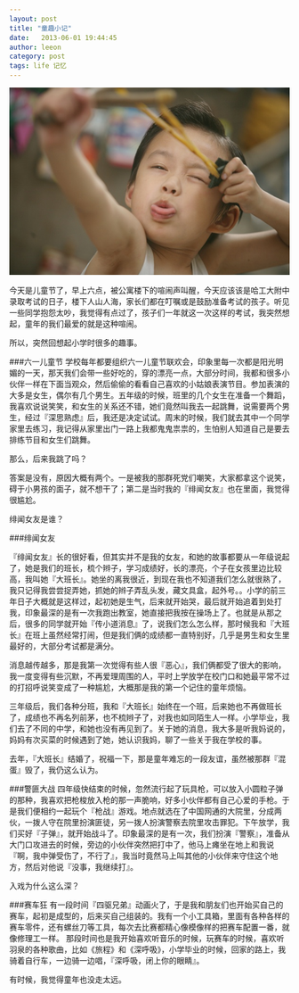 ```yaml
---
layout: post
title: "童趣小记"
date:   2013-06-01 19:44:45
author: leeon
category: post
tags: life 记忆
---
```


<img src="/assets/images/pages/child.jpg">

<!-- break -->
今天是儿童节了，早上六点，被公寓楼下的喧闹声叫醒，今天应该该是哈工大附中录取考试的日子，楼下人山人海，家长们都在叮嘱或是鼓励准备考试的孩子。听见一些同学抱怨太吵，我觉得有点过了，孩子们一年就这一次这样的考试，我突然想起，童年的我们最爱的就是这种喧闹。

所以，突然回想起小学时很多的趣事。

###六一儿童节
学校每年都要组织六一儿童节联欢会，印象里每一次都是阳光明媚的一天，那天我们会带一些好吃的，穿的漂亮一点，大部分时间，我都和很多小伙伴一样在下面当观众，然后偷偷的看看自己喜欢的小姑娘表演节目。参加表演的大多是女生，偶尔有几个男生。五年级的时候，班里的几个女生在准备一个舞蹈，我喜欢说说笑笑，和女生的关系还不错，她们竟然叫我去一起跳舞，说需要两个男生，经过『深思熟虑』后，我还是决定试试。周末的时候，我们就去其中一个同学家里去练习，我记得从家里出门一路上我都鬼鬼祟祟的，生怕别人知道自己是要去排练节目和女生们跳舞。

那么，后来我跳了吗？

答案是没有，原因大概有两个。一是被我的那群死党们嘲笑，大家都拿这个说笑，碍于小男孩的面子，就不想干了；第二是当时我的『绯闻女友』也在里面，我觉得很尴尬。

绯闻女友是谁？

###绯闻女友

『绯闻女友』长的很好看，但其实并不是我的女友，和她的故事都要从一年级说起了，她是我们的班长，梳个辫子，学习成绩好，长的漂亮，个子在女孩里边比较高，我叫她『大班长』。她坐的离我很近，到现在我也不知道我们怎么就很熟了，我只记得我尝尝捉弄她，抓她的辫子弄乱头发，藏文具盒，起外号。。小学的前三年日子大概就是这样过，起初她是生气，后来就开始哭，最后就开始追着到处打我，印象最深的是有一次我跑出教室，她直接把我按在操场上了。也就是从那之后，很多的同学就开始『传小道消息』了，说我们怎么怎么样，那时候我和『大班长』在班上虽然经常打闹，但是我们俩的成绩都一直特别好，几乎是男生和女生里最好的，大部分考试都是满分。

消息越传越多，那是我第一次觉得有些人很『恶心』，我们俩都受了很大的影响，我一度变得有些沉默，不再爱理周围的人，平时上学放学在校门口和她最平常不过的打招呼说笑变成了一种尴尬，大概那是我的第一个记住的童年烦恼。

三年级后，我们各种分班，我和『大班长』始终在一个班，后来她也不再做班长了，成绩也不再名列前茅，也不梳辫子了，对我也如同陌生人一样。小学毕业，我们去了不同的中学，和她也没有再见到了。关于她的消息，我大多是听我妈说的，妈妈有次买菜的时候遇到了她，她认识我妈，聊了一些关于我在学校的事。

去年，『大班长』结婚了，祝福一下，那是童年难忘的一段友谊，虽然被那群『混蛋』毁了，我仍这么认为。

###警匪大战
四年级快结束的时候，忽然流行起了玩具枪，可以放入小圆粒子弹的那种，我喜欢把枪梭放入枪的那一声脆响，好多小伙伴都有自己心爱的手枪。于是我们便相约一起玩个『枪战』游戏。地点就选在了中国网通的大院里，分成两伙，一拨人守在院里扮演匪徒，另一拨人扮演警察去院里攻击罪犯。下午放学，我们买好『子弹』，就开始战斗了。印象最深的是有一次，我们扮演『警察』，准备从大门口攻进去的时候，旁边的小伙伴突然把打中了，他马上瘫坐在地上和我说『啊，我中弹受伤了，不行了』，我当时竟然马上叫其他的小伙伴来守住这个地方，然后对他说『没事，我继续打』。

入戏为什么这么深？

###赛车狂
有一段时间『四驱兄弟』动画火了，于是我和朋友们也开始买自己的赛车，起初是成型的，后来买自己组装的。我有一个小工具箱，里面有各种各样的赛车零件，还有螺丝刀等工具，每次去比赛都精心像模像样的把赛车配置一番，就像修理工一样。
那段时间也是我开始喜欢听音乐的时候，玩赛车的时候，喜欢听羽泉的各种歌曲，比如《旅程》和《深呼吸》，小学毕业的时候，回家的路上，我骑着自行车，一边骑一边唱，『深呼吸，闭上你的眼睛』。


有时候，我觉得童年也没走太远。